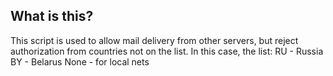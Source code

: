 ## What is this?
This script is used to allow mail delivery from other servers, but reject authorization from countries not on the list.
In this case, the list:
RU - Russia
BY - Belarus
None - for local nets

